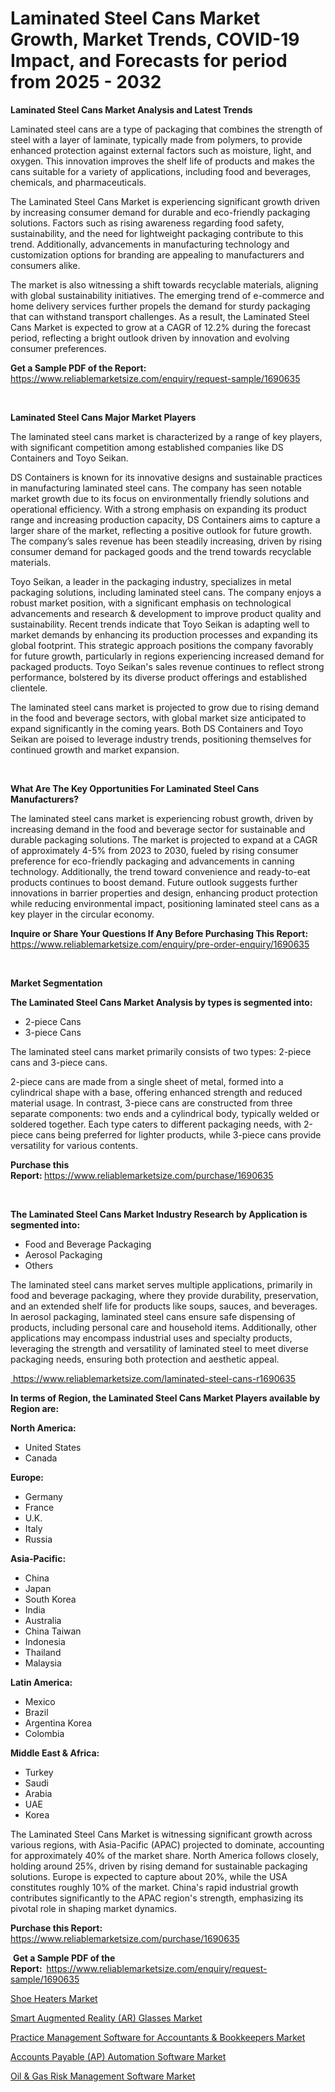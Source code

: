<p><h1>Laminated Steel Cans Market Growth, Market Trends, COVID-19 Impact, and Forecasts for period from 2025 - 2032</h1></p><p><strong>Laminated Steel Cans Market Analysis and Latest Trends</strong></p>
<p><p>Laminated steel cans are a type of packaging that combines the strength of steel with a layer of laminate, typically made from polymers, to provide enhanced protection against external factors such as moisture, light, and oxygen. This innovation improves the shelf life of products and makes the cans suitable for a variety of applications, including food and beverages, chemicals, and pharmaceuticals.</p><p>The Laminated Steel Cans Market is experiencing significant growth driven by increasing consumer demand for durable and eco-friendly packaging solutions. Factors such as rising awareness regarding food safety, sustainability, and the need for lightweight packaging contribute to this trend. Additionally, advancements in manufacturing technology and customization options for branding are appealing to manufacturers and consumers alike. </p><p>The market is also witnessing a shift towards recyclable materials, aligning with global sustainability initiatives. The emerging trend of e-commerce and home delivery services further propels the demand for sturdy packaging that can withstand transport challenges. As a result, the Laminated Steel Cans Market is expected to grow at a CAGR of 12.2% during the forecast period, reflecting a bright outlook driven by innovation and evolving consumer preferences.</p></p>
<p><strong>Get a Sample PDF of the Report:&nbsp;</strong> <a href="https://www.reliablemarketsize.com/enquiry/request-sample/1690635?utm_campaign=1929&utm_medium=2&utm_source=Github&utm_content=ia&utm_term=06012025&utm_id=laminated-steel-cans">https://www.reliablemarketsize.com/enquiry/request-sample/1690635</a></p>
<p>&nbsp;</p>
<p><strong>Laminated Steel Cans Major Market Players</strong></p>
<p><p>The laminated steel cans market is characterized by a range of key players, with significant competition among established companies like DS Containers and Toyo Seikan. </p><p>DS Containers is known for its innovative designs and sustainable practices in manufacturing laminated steel cans. The company has seen notable market growth due to its focus on environmentally friendly solutions and operational efficiency. With a strong emphasis on expanding its product range and increasing production capacity, DS Containers aims to capture a larger share of the market, reflecting a positive outlook for future growth. The company’s sales revenue has been steadily increasing, driven by rising consumer demand for packaged goods and the trend towards recyclable materials.</p><p>Toyo Seikan, a leader in the packaging industry, specializes in metal packaging solutions, including laminated steel cans. The company enjoys a robust market position, with a significant emphasis on technological advancements and research & development to improve product quality and sustainability. Recent trends indicate that Toyo Seikan is adapting well to market demands by enhancing its production processes and expanding its global footprint. This strategic approach positions the company favorably for future growth, particularly in regions experiencing increased demand for packaged products. Toyo Seikan's sales revenue continues to reflect strong performance, bolstered by its diverse product offerings and established clientele.</p><p>The laminated steel cans market is projected to grow due to rising demand in the food and beverage sectors, with global market size anticipated to expand significantly in the coming years. Both DS Containers and Toyo Seikan are poised to leverage industry trends, positioning themselves for continued growth and market expansion.</p></p>
<p>&nbsp;</p>
<p><strong>What Are The Key Opportunities For Laminated Steel Cans Manufacturers?</strong></p>
<p><p>The laminated steel cans market is experiencing robust growth, driven by increasing demand in the food and beverage sector for sustainable and durable packaging solutions. The market is projected to expand at a CAGR of approximately 4-5% from 2023 to 2030, fueled by rising consumer preference for eco-friendly packaging and advancements in canning technology. Additionally, the trend toward convenience and ready-to-eat products continues to boost demand. Future outlook suggests further innovations in barrier properties and design, enhancing product protection while reducing environmental impact, positioning laminated steel cans as a key player in the circular economy.</p></p>
<p><strong>Inquire or Share Your Questions If Any Before Purchasing This Report:</strong> <a href="https://www.reliablemarketsize.com/enquiry/pre-order-enquiry/1690635?utm_campaign=1929&utm_medium=2&utm_source=Github&utm_content=ia&utm_term=06012025&utm_id=laminated-steel-cans">https://www.reliablemarketsize.com/enquiry/pre-order-enquiry/1690635</a></p>
<p>&nbsp;</p>
<p><strong>Market Segmentation</strong></p>
<p><strong>The Laminated Steel Cans Market Analysis by types is segmented into:</strong></p>
<p><ul><li>2-piece Cans</li><li>3-piece Cans</li></ul></p>
<p><p>The laminated steel cans market primarily consists of two types: 2-piece cans and 3-piece cans. </p><p>2-piece cans are made from a single sheet of metal, formed into a cylindrical shape with a base, offering enhanced strength and reduced material usage. In contrast, 3-piece cans are constructed from three separate components: two ends and a cylindrical body, typically welded or soldered together. Each type caters to different packaging needs, with 2-piece cans being preferred for lighter products, while 3-piece cans provide versatility for various contents.</p></p>
<p><strong>Purchase this Report:&nbsp;</strong><a href="https://www.reliablemarketsize.com/purchase/1690635?utm_campaign=1929&utm_medium=2&utm_source=Github&utm_content=ia&utm_term=06012025&utm_id=laminated-steel-cans">https://www.reliablemarketsize.com/purchase/1690635</a></p>
<p>&nbsp;</p>
<p><strong>The Laminated Steel Cans Market Industry Research by Application is segmented into:</strong></p>
<p><ul><li>Food and Beverage Packaging</li><li>Aerosol Packaging</li><li>Others</li></ul></p>
<p><p>The laminated steel cans market serves multiple applications, primarily in food and beverage packaging, where they provide durability, preservation, and an extended shelf life for products like soups, sauces, and beverages. In aerosol packaging, laminated steel cans ensure safe dispensing of products, including personal care and household items. Additionally, other applications may encompass industrial uses and specialty products, leveraging the strength and versatility of laminated steel to meet diverse packaging needs, ensuring both protection and aesthetic appeal.</p></p>
<p><a href="https://www.reliablemarketsize.com/laminated-steel-cans-r1690635?utm_campaign=1929&utm_medium=2&utm_source=Github&utm_content=ia&utm_term=06012025&utm_id=laminated-steel-cans">&nbsp;https://www.reliablemarketsize.com/laminated-steel-cans-r1690635</a></p>
<p><strong>In terms of Region, the Laminated Steel Cans Market Players available by Region are:</strong></p>
<p>
    <p> <strong> North America: </strong>
        <ul>
            <li>United States</li>
            <li>Canada</li>
        </ul>
        </p> 
    <p> <strong> Europe: </strong>
        <ul>
            <li>Germany</li>
            <li>France</li>
            <li>U.K.</li>
            <li>Italy</li>
            <li>Russia</li>
        </ul>
        </p> 
    <p> <strong> Asia-Pacific: </strong>
        <ul>
            <li>China</li>
            <li>Japan</li>
            <li>South Korea</li>
            <li>India</li>
            <li>Australia</li>
            <li>China Taiwan</li>
            <li>Indonesia</li>
            <li>Thailand</li>
            <li>Malaysia</li>
        </ul>
        </p> 
    <p> <strong> Latin America: </strong>
        <ul>
            <li>Mexico</li>
            <li>Brazil</li>
            <li>Argentina Korea</li>
            <li>Colombia</li>
        </ul>
        </p> 
    <p> <strong> Middle East & Africa: </strong>
        <ul>
            <li>Turkey</li>
            <li>Saudi</li>
            <li>Arabia</li>
            <li>UAE</li>
            <li>Korea</li>
        </ul>
    </p>
    </p>
<p><p>The Laminated Steel Cans Market is witnessing significant growth across various regions, with Asia-Pacific (APAC) projected to dominate, accounting for approximately 40% of the market share. North America follows closely, holding around 25%, driven by rising demand for sustainable packaging solutions. Europe is expected to capture about 20%, while the USA constitutes roughly 10% of the market. China's rapid industrial growth contributes significantly to the APAC region's strength, emphasizing its pivotal role in shaping market dynamics.</p></p>
<p><strong>Purchase this Report: </strong><a href="https://www.reliablemarketsize.com/purchase/1690635?utm_campaign=1929&utm_medium=2&utm_source=Github&utm_content=ia&utm_term=06012025&utm_id=laminated-steel-cans">https://www.reliablemarketsize.com/purchase/1690635</a></p>
<p>&nbsp;<strong>Get a Sample PDF of the Report:&nbsp;&nbsp;</strong><a href="https://www.reliablemarketsize.com/enquiry/request-sample/1690635?utm_campaign=1929&utm_medium=2&utm_source=Github&utm_content=ia&utm_term=06012025&utm_id=laminated-steel-cans">https://www.reliablemarketsize.com/enquiry/request-sample/1690635</a></p>
<p><strong></strong></p>
<p><p><a href="https://github.com/dringals/Market-Research-Report-List-6/blob/main/shoe-heaters-market.md?utm_campaign=1929&utm_medium=2&utm_source=Github&utm_content=ia&utm_term=06012025&utm_id=laminated-steel-cans">Shoe Heaters Market</a></p><p><a href="https://www.linkedin.com/pulse/market-growth-potential-forecast-smart-augmented-reality-ar-w7xqe?utm_campaign=1929&utm_medium=2&utm_source=Github&utm_content=ia&utm_term=06012025&utm_id=laminated-steel-cans">Smart Augmented Reality (AR) Glasses Market</a></p><p><a href="https://www.linkedin.com/pulse/practice-management-software-accountants-bookkeepers-market-qn01e?utm_campaign=1929&utm_medium=2&utm_source=Github&utm_content=ia&utm_term=06012025&utm_id=laminated-steel-cans">Practice Management Software for Accountants & Bookkeepers Market</a></p><p><a href="https://www.linkedin.com/pulse/revenue-growth-accounts-payable-ap-automation-software-market-cig8c?utm_campaign=1929&utm_medium=2&utm_source=Github&utm_content=ia&utm_term=06012025&utm_id=laminated-steel-cans">Accounts Payable (AP) Automation Software Market</a></p><p><a href="https://www.linkedin.com/pulse/oil-gas-risk-management-software-market-characterized-rapid-v9zle?utm_campaign=1929&utm_medium=2&utm_source=Github&utm_content=ia&utm_term=06012025&utm_id=laminated-steel-cans">Oil & Gas Risk Management Software Market</a></p></p>